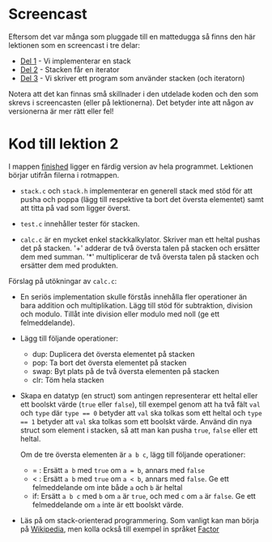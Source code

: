 # Screencast

Eftersom det var många som pluggade till en mattedugga så finns
den här lektionen som en screencast i tre delar:

* [Del 1](https://youtu.be/1Wtb6nYEoYI) - Vi implementerar en stack
* [Del 2](https://youtu.be/ndrevAdwjgQ) - Stacken får en iterator
* [Del 3](https://youtu.be/vwvNFKnSXmY) - Vi skriver ett program som använder stacken (och iteratorn)

Notera att det kan finnas små skillnader i den utdelade koden och
den som skrevs i screencasten (eller på lektionerna). Det betyder
inte att någon av versionerna är mer rätt eller fel!

# Kod till lektion 2

I mappen [finished](finished) ligger en färdig version av hela
programmet. Lektionen börjar utifrån filerna i rotmappen.

* `stack.c` och `stack.h` implementerar en generell stack med stöd
  för att pusha och poppa (lägg till respektive ta bort det
  översta elementet) samt att titta på vad som ligger överst.

* `test.c` innehåller tester för stacken.

* `calc.c` är en mycket enkel stackkalkylator. Skriver man ett
heltal pushas det på stacken. '+' adderar de två översta talen på
stacken och ersätter dem med summan. '*' multiplicerar de två
översta talen på stacken och ersätter dem med produkten.

Förslag på utökningar av `calc.c`:

* En seriös implementation skulle förstås innehålla fler
  operationer än bara addition och multiplikation. Lägg till stöd
  för subtraktion, division och modulo. Tillåt inte division eller
  modulo med noll (ge ett felmeddelande).

* Lägg till följande operationer:
  - dup: Duplicera det översta elementet på stacken
  - pop: Ta bort det översta elementet på stacken
  - swap: Byt plats på de två översta elementen på stacken
  - clr: Töm hela stacken

* Skapa en datatyp (en struct) som antingen representerar ett
  heltal eller ett boolskt värde (`true` eller `false`), till exempel
  genom att ha två fält `val` och `type` där `type == 0` betyder
  att `val` ska tolkas som ett heltal och `type == 1` betyder att
  `val` ska tolkas som ett boolskt värde. Använd din nya struct
  som element i stacken, så att man kan pusha `true`, `false` eller
  ett heltal.

  Om de tre översta elementen är `a b c`, lägg till följande
  operationer:
  - = : Ersätt `a b` med `true` om `a = b`, annars med `false`
  - < : Ersätt `a b` med `true` om `a < b`, annars med `false`.
    Ge ett felmeddelande om inte både `a` och `b` är heltal
  - if: Ersätt `a b c` med `b` om `a` är `true`, och med `c` om
    `a` är `false`. Ge ett felmeddelande om `a` inte är ett boolskt
    värde.

* Läs på om stack-orienterad programmering. Som vanligt kan man
  börja på
  [Wikipedia](http://en.wikipedia.org/wiki/Stack-oriented_programming_language),
  men kolla också till exempel in språket [Factor](http://factorcode.org/)
